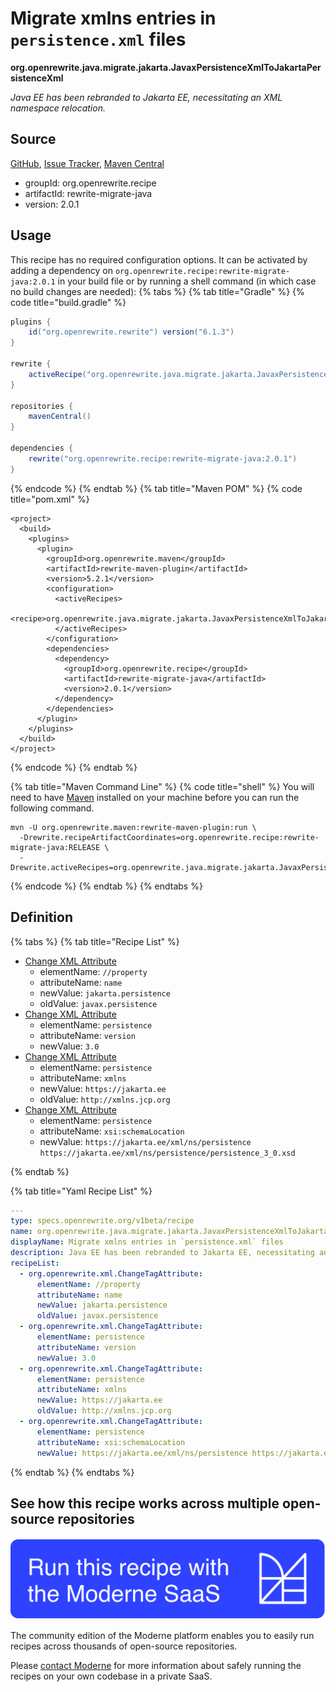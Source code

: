 # Migrate xmlns entries in `persistence.xml` files

**org.openrewrite.java.migrate.jakarta.JavaxPersistenceXmlToJakartaPersistenceXml**

_Java EE has been rebranded to Jakarta EE, necessitating an XML namespace relocation._

## Source

[GitHub](https://github.com/openrewrite/rewrite-migrate-java/blob/main/src/main/resources/META-INF/rewrite/jakarta-ee-9.yml), [Issue Tracker](https://github.com/openrewrite/rewrite-migrate-java/issues), [Maven Central](https://central.sonatype.com/artifact/org.openrewrite.recipe/rewrite-migrate-java/2.0.1/jar)

* groupId: org.openrewrite.recipe
* artifactId: rewrite-migrate-java
* version: 2.0.1


## Usage

This recipe has no required configuration options. It can be activated by adding a dependency on `org.openrewrite.recipe:rewrite-migrate-java:2.0.1` in your build file or by running a shell command (in which case no build changes are needed): 
{% tabs %}
{% tab title="Gradle" %}
{% code title="build.gradle" %}
```groovy
plugins {
    id("org.openrewrite.rewrite") version("6.1.3")
}

rewrite {
    activeRecipe("org.openrewrite.java.migrate.jakarta.JavaxPersistenceXmlToJakartaPersistenceXml")
}

repositories {
    mavenCentral()
}

dependencies {
    rewrite("org.openrewrite.recipe:rewrite-migrate-java:2.0.1")
}
```
{% endcode %}
{% endtab %}
{% tab title="Maven POM" %}
{% code title="pom.xml" %}
```markup
<project>
  <build>
    <plugins>
      <plugin>
        <groupId>org.openrewrite.maven</groupId>
        <artifactId>rewrite-maven-plugin</artifactId>
        <version>5.2.1</version>
        <configuration>
          <activeRecipes>
            <recipe>org.openrewrite.java.migrate.jakarta.JavaxPersistenceXmlToJakartaPersistenceXml</recipe>
          </activeRecipes>
        </configuration>
        <dependencies>
          <dependency>
            <groupId>org.openrewrite.recipe</groupId>
            <artifactId>rewrite-migrate-java</artifactId>
            <version>2.0.1</version>
          </dependency>
        </dependencies>
      </plugin>
    </plugins>
  </build>
</project>
```
{% endcode %}
{% endtab %}

{% tab title="Maven Command Line" %}
{% code title="shell" %}
You will need to have [Maven](https://maven.apache.org/download.cgi) installed on your machine before you can run the following command.

```shell
mvn -U org.openrewrite.maven:rewrite-maven-plugin:run \
  -Drewrite.recipeArtifactCoordinates=org.openrewrite.recipe:rewrite-migrate-java:RELEASE \
  -Drewrite.activeRecipes=org.openrewrite.java.migrate.jakarta.JavaxPersistenceXmlToJakartaPersistenceXml
```
{% endcode %}
{% endtab %}
{% endtabs %}

## Definition

{% tabs %}
{% tab title="Recipe List" %}
* [Change XML Attribute](../../../xml/changetagattribute.md)
  * elementName: `//property`
  * attributeName: `name`
  * newValue: `jakarta.persistence`
  * oldValue: `javax.persistence`
* [Change XML Attribute](../../../xml/changetagattribute.md)
  * elementName: `persistence`
  * attributeName: `version`
  * newValue: `3.0`
* [Change XML Attribute](../../../xml/changetagattribute.md)
  * elementName: `persistence`
  * attributeName: `xmlns`
  * newValue: `https://jakarta.ee`
  * oldValue: `http://xmlns.jcp.org`
* [Change XML Attribute](../../../xml/changetagattribute.md)
  * elementName: `persistence`
  * attributeName: `xsi:schemaLocation`
  * newValue: `https://jakarta.ee/xml/ns/persistence https://jakarta.ee/xml/ns/persistence/persistence_3_0.xsd`

{% endtab %}

{% tab title="Yaml Recipe List" %}
```yaml
---
type: specs.openrewrite.org/v1beta/recipe
name: org.openrewrite.java.migrate.jakarta.JavaxPersistenceXmlToJakartaPersistenceXml
displayName: Migrate xmlns entries in `persistence.xml` files
description: Java EE has been rebranded to Jakarta EE, necessitating an XML namespace relocation.
recipeList:
  - org.openrewrite.xml.ChangeTagAttribute:
      elementName: //property
      attributeName: name
      newValue: jakarta.persistence
      oldValue: javax.persistence
  - org.openrewrite.xml.ChangeTagAttribute:
      elementName: persistence
      attributeName: version
      newValue: 3.0
  - org.openrewrite.xml.ChangeTagAttribute:
      elementName: persistence
      attributeName: xmlns
      newValue: https://jakarta.ee
      oldValue: http://xmlns.jcp.org
  - org.openrewrite.xml.ChangeTagAttribute:
      elementName: persistence
      attributeName: xsi:schemaLocation
      newValue: https://jakarta.ee/xml/ns/persistence https://jakarta.ee/xml/ns/persistence/persistence_3_0.xsd

```
{% endtab %}
{% endtabs %}

## See how this recipe works across multiple open-source repositories

[![Moderne Link Image](/.gitbook/assets/ModerneRecipeButton.png)](https://public.moderne.io/recipes/org.openrewrite.java.migrate.jakarta.JavaxPersistenceXmlToJakartaPersistenceXml)

The community edition of the Moderne platform enables you to easily run recipes across thousands of open-source repositories.

Please [contact Moderne](https://moderne.io/product) for more information about safely running the recipes on your own codebase in a private SaaS.
